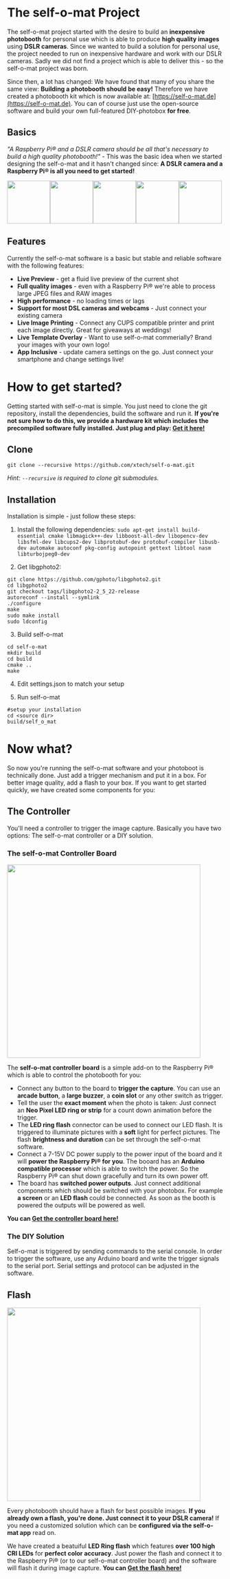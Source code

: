 # The self-o-mat Project
The self-o-mat project started with the desire to build an __inexpensive photobooth__ for personal use which is able to produce __high quality images__ using __DSLR cameras__. Since we wanted to build a solution for personal use, the project needed to run on inexpensive hardware and work with our DSLR cameras. Sadly we did not find a project which is able to deliver this - so the self-o-mat project was born.

Since then, a lot has changed: We have found that many of you share the same view: __Building a photobooth should be easy!__ Therefore we have created a photobooth kit which is now available at: [https://self-o-mat.de](https://self-o-mat.de). You can of course just use the open-source software and build your own full-featured DIY-photobox __for free__.

## Basics
_"A Raspberry Pi&reg; and a DSLR camera should be all that's necessary to build a high quality photobooth!"_ - This was the basic idea when we started designing the self-o-mat and it hasn't changed since:
__A DSLR camera and a Raspberry Pi&reg; is all you need to get started!__


<img src="https://github.com/xtech/self-o-mat/raw/master/images/banner_1.png" height="100" /><img src="https://github.com/xtech/self-o-mat/raw/master/images/banner_2.png" height="100" /><a href="https://www.raspberrypi.org"/><img src="https://github.com/xtech/self-o-mat/raw/master/images/banner_3.png" height="100" /></a><img src="https://github.com/xtech/self-o-mat/raw/master/images/banner_4.png" height="100" /><img src="https://github.com/xtech/self-o-mat/raw/master/images/banner_5.png" height="100" />


## Features
Currently the self-o-mat software is a basic but stable and reliable software with the following features:
- __Live Preview__ - get a fluid live preview of the current shot
- __Full quality images__ - even with a Raspberry Pi&reg; we're able to process large JPEG files and RAW images
- __High performance__ - no loading times or lags
- __Support for most DSL cameras and webcams__ - Just connect your existing camera
- __Live Image Printing__ - Connect any CUPS compatible printer and print each image directly. Great for giveaways at weddings!
- __Live Template Overlay__ - Want to use self-o-mat commerially? Brand your images with your own logo!
- __App Inclusive__ - update camera settings on the go. Just connect your smartphone and change settings live!

# How to get started?
Getting started with self-o-mat is simple. You just need to clone the git repository, install the dependencies, build the software and run it.
__If you're not sure how to do this, we provide a hardware kit which includes the precompiled software fully installed. Just plug and play: [Get it here!](https://shop.self-o-mat.de/fotobox-bausatz/37-hardware-kit.html)__
## Clone

```git clone --recursive https://github.com/xtech/self-o-mat.git```

_Hint: `--recursive` is required to clone git submodules._

## Installation
Installation is simple - just follow these steps:

1. Install the following dependencies:
```sudo apt-get install build-essential cmake libmagick++-dev libboost-all-dev libopencv-dev libsfml-dev libcups2-dev libprotobuf-dev protobuf-compiler libusb-dev automake autoconf pkg-config autopoint gettext libtool nasm libturbojpeg0-dev```

2. Get libgphoto2:
```
git clone https://github.com/gphoto/libgphoto2.git
cd libgphoto2
git checkout tags/libgphoto2-2_5_22-release
autoreconf --install --symlink
./configure
make
sudo make install
sudo ldconfig
```

3. Build self-o-mat
```
cd self-o-mat
mkdir build
cd build
cmake ..
make
```

4. Edit settings.json to match your setup

5. Run self-o-mat
```
#setup your installation
cd <source dir>
build/self_o_mat
```

# Now what?
So now you're running the self-o-mat software and your photoboot is technically done. Just add a trigger mechanism and put it in a box. For better image quality, add a flash to your box. If you want to get started quickly, we have created some components for you:

## The Controller
You'll need a controller to trigger the image capture. Basically you have two options: The self-o-mat controller or a DIY solution.

### The self-o-mat Controller Board
<img src="https://github.com/xtech/self-o-mat/raw/master/images/RPi_Hat.png" height="450" />

The __self-o-mat controller board__ is a simple add-on to the Raspberry Pi&reg; which is able to control the photobooth for you:
- Connect any button to the board to __trigger the capture__. You can use an __arcade button__, a __large buzzer__, a __coin slot__ or any other switch as trigger.
- Tell the user the __exact moment__ when the photo is taken: Just connect an __Neo Pixel LED ring or strip__ for a count down animation before the trigger.
- The __LED ring flash__ connector can be used to connect our LED flash. It is triggered to illuminate pictures with a __soft__ light for perfect pictures. The flash __brightness and duration__ can be set through the self-o-mat software.
- Connect a 7-15V DC power supply to the power input of the board and it will __power the Raspberry Pi&reg; for you__. The booard has an __Arduino compatible processor__ which is able to switch the power. So the Raspberry Pi&reg; can shut down gracefully and turn its own power off.
- The board has __switched power outputs__. Just connect additional components which should be switched with your photobox. For example __a screen__ or an __LED flash__ could be connected. As soon as the booth is powered the outputs will be powered as well.

__You can [Get the controller board here!](https://shop.self-o-mat.de/zubehoer/28-controller-board.html)__

### The DIY Solution
Self-o-mat is triggered by sending commands to the serial console. In order to trigger the software, use any Arduino board and write the trigger signals to the serial port. Serial settings and protocol can be adjusted in the software.

## Flash

<img src="https://github.com/xtech/self-o-mat/raw/master/images/LED_Ring_Flash.png" height="450" />

Every photobooth should have a flash for best possible images. __If you already own a flash, you're done. Just connect it to your DSLR camera!__ If you need a customized solution which can be __configured via the self-o-mat app__ read on.

We have created a beatuiful __LED Ring flash__ which features __over 100 high CRI LEDs__ for __perfect color accuracy__. Just power the flash and connect it to the Raspberry Pi&reg; (or to our self-o-mat controller board) and the software will flash it during image capture.
__You can [Get the flash here!](https://shop.self-o-mat.de/zubehoer/32-led-flash.html)__



